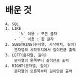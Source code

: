 # 배운 것
    A. SQL 
    1. LIKE 
        - `%` 이용 : 모든 글자
        - `_` 이용 : 한 글자
    2. SUBSTRING(문자열, 시작위치, 길이)
        문자열의 시작위치에서 길이만큼 출력 
    3. LEFT(문자열, 길이) 
        문자열의 왼쪽부터 길이만큼 출력
    4. RIGHT(문자열, 길이)
        문자열의 오른쪽부터 길이만큼 출력